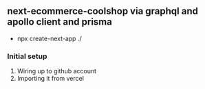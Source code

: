 ## next-ecommerce-coolshop via graphql and apollo client and prisma

- npx create-next-app ./

### Initial setup

1. Wiring up to github account
2. Importing it from vercel
